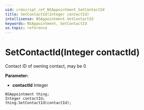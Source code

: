 ```yaml
---
uid: crmscript_ref_NSAppointment_SetContactId
title: SetContactId(Integer contactId)
intellisense: NSAppointment.SetContactId
keywords: NSAppointment, GetContactId
so.topic: reference
---
```


# SetContactId(Integer contactId)

Contact ID of owning contact, may be 0

**Parameter:** 
* **contactId** Integer

```crmscript
NSAppointment thing;
Integer contactId;
thing.SetContactId(contactId);
```

